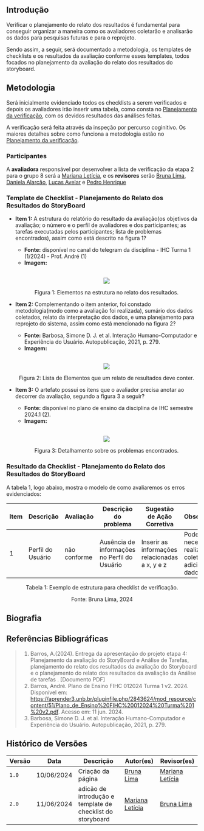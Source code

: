## Introdução
Verificar o planejamento do relato dos resultados é fundamental para conseguir organizar a maneira como os avaliadores coletarão e analisarão os dados para pesquisas futuras e para o reprojeto. 

Sendo assim, a seguir, será documentado a metodologia, os templates de checklists e os resultados da avaliação conforme esses templates, todos focados no planejamento da avaliação do relato dos resultados do storyboard.

## Metodologia
Será inicialmente evidenciado todos os checklists a serem verificados e depois os avaliadores irão inserir uma tabela, como consta no [Planejamento da verificação](../../../planejamento_verificacao.md), com os devidos resultados das análises feitas. 

A verificação será feita através da inspeção por percurso coginitivo. Os maiores detalhes sobre como funciona a metodologia estão no [Planejamento da verificação](../../../planejamento_verificacao.md).

### Participantes
A **avaliadora** responsável por desenvolver a lista de verificação da etapa 2 para o grupo 8 será a [Mariana Letícia](https://github.com/Marianannn), e os **revisores** serão [Bruna Lima](https://github.com/libruna), [Daniela Alarcão](https://github.com/danialarcao), [Lucas Avelar](https://github.com/LucasAvelar2711) e  [Pedro Henrique](https://github.com/PedroHhenriq)

### Template de Checklist - Planejamento do Relato dos Resultados do StoryBoard

- **Item 1:** A estrutura do relatório do resultado da avaliação(os objetivos da avaliação;  o número e o perfil de avaliadores e dos participantes; as tarefas executadas pelos participantes; lista de problemas encontrados), assim como está descrito na figura 1?
    - **Fonte:**  disponível no canal do telegram da disciplina - IHC Turma 1 (1/2024) - Prof. André (1)
    - **Imagem:**
    <br>

    <center>

    ![](img/storyboard_img_1.png)

    </center>

    <p style="text-align: center">Figura 1: Elementos na estrutura no relato dos resultados.</p>

- **Item 2:** Complementando o item anterior, foi constado metodologia(modo como a avaliação foi realizada), sumário dos dados coletados, relato da interpretação dos dados, e uma planejamento para reprojeto do sistema, assim como está mencionado na figura 2?
    - **Fonte:**  Barbosa, Simone D. J. et al. Interação Humano-Computador e Experiência do Usuário. Autopublicação, 2021, p. 279.
    - **Imagem:**
    <br>

    <center>

    ![](img/storyboard_img_2.png)

    </center>

    <p style="text-align: center"> Figura 2: Lista de Elementos que um relato de resultados deve conter.</p>

- **Item 3:** O artefato possui os itens que o avaliador precisa anotar ao decorrer da avaliação, segundo a figura 3 a seguir?
    - **Fonte:**  disponível no plano de ensino da disciplina de IHC semestre 2024.1 (2).
    - **Imagem:**
    <br>

    <center>

    ![](img/storyboard_img_3.png)

    </center>

    <p style="text-align: center">Figura 3: Detalhamento sobre os problemas encontrados.</p>

### Resultado da Checklist - Planejamento do Relato dos Resultados do StoryBoard

A tabela 1, logo abaixo, mostra o modelo de como avaliaremos os erros evidenciados:

<center> 

| Item | Descrição      | Avaliação      | Descrição do problema | Sugestão de Ação Corretiva | Observações |
| ---- | -------------- | -------------- | --------------------- | -------------------------- | ----------- |
|  1   | Perfil do Usuário | não conforme | Ausência de informações no Perfil do Usuário |Inserir as informações relacionadas a x, y e z | Pode ser necessário realizar coletas adicionais de dados |

</center>

<p style="text-align: center">Tabela 1: Exemplo de estrutura para checklist de verificação.</p>
<p style="text-align: center">Fonte: Bruna Lima, 2024</p>

## Biografia


## Referências Bibliográficas
> 1. Barros, A.(2024). Entrega da apresentação do projeto etapa 4: Planejamento da avaliação do StoryBoard e Análise de Tarefas, planejamento do relato dos resultados da avaliação do Storyboard e o planejamento do relato dos resultados da avaliação da Análise de tarefas . [Documento PDF]
> 2. Barros, André. Plano de Ensino FIHC 012024 Turma 1 v2. 2024. Disponível em: https://aprender3.unb.br/pluginfile.php/2843624/mod_resource/content/51/Plano_de_Ensino%20FIHC%20012024%20Turma%201%20v2.pdf. Acesso em: 11 jun. 2024.
> 3. Barbosa, Simone D. J. et al. Interação Humano-Computador e Experiência do Usuário. Autopublicação, 2021, p. 279.

## Histórico de Versões

| Versão |    Data    | Descrição                                 | Autor(es)                                       | Revisor(es)                                    |
| ------ | :--------: | ----------------------------------------- | ----------------------------------------------- | ---------------------------------------------- |
| `1.0`   | 10/06/2024 | Criação da página                         | [Bruna Lima](https://github.com/libruna) |  [Mariana Letícia](https://github.com/Marianannn)  |
| `2.0`   | 11/06/2024 | adicão de introdução e template de checklist do storyboard                          | [Mariana Letícia](https://github.com/Marianannn) | [Bruna Lima](https://github.com/libruna) | 